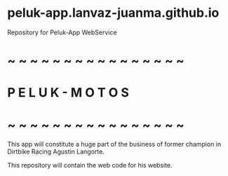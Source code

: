 # peluk-app.lanvaz-juanma.github.io
Repository for Peluk-App WebService

# ~  ~  ~  ~  ~  ~  ~  ~  ~  ~  ~  ~  ~  ~  ~  ~  #

   #        P E L U K  -  M O T O S         #

# ~  ~  ~  ~  ~  ~  ~  ~  ~  ~  ~  ~  ~  ~  ~  ~  #

This app will constitute a huge part of the business of former champion in Dirtbike Racing Agustin Langorte.

This repository will contain the web code for his website.
